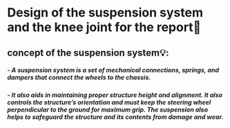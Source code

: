 # Design of the suspension system and the knee joint for the report:mechanical_leg:
## concept of the suspension system:bulb::
##### - A suspension system is a set of mechanical connections, springs, and dampers that connect the wheels to the chassis.

##### - It also aids in maintaining proper structure height and alignment. It also controls the structure’s orientation and must keep the steering wheel perpendicular to the ground for maximum grip. The suspension also helps to safeguard the structure and its contents from damage and wear. 
